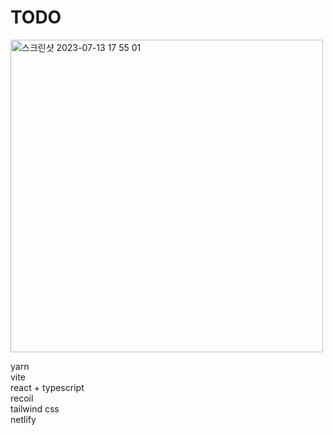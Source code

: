 # TODO

<img width="500" alt="스크린샷 2023-07-13 17 55 01" src="https://github.com/yesharry/todo/assets/101863209/7b5059fc-6230-45ee-a503-0e9886c5f528">

yarn <br/>
vite <br/>
react + typescript <br/>
recoil <br/>
tailwind css <br/>
netlify <br/>

<!--
- 추가
- 삭제
- 로컬스토리지 저장
- 카테고리 map
- 다크모드

- 수정
- 로그인 / 회원가입 (로컬스토리지)

#96c9ff - blue
#24d6e3
#ffbcc3 - pink
#ff55ad

-->
